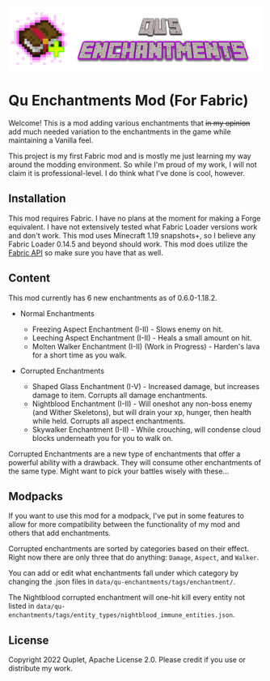 <img src="src/main/resources/assets/qu-enchantments/banner.png" width="2048">

# Qu Enchantments Mod (For Fabric)

Welcome! This is a mod adding various enchantments that ~~in my opinion~~ add much needed variation to the enchantments 
in the game while maintaining a Vanilla feel.

This project is my first Fabric mod and is mostly me just learning my way around the modding environment. So while I'm 
proud of my work, I will not claim it is professional-level. I do think what I've done is cool, however.

## Installation

This mod requires Fabric. I have no plans at the moment for making a Forge equivalent. I have not extensively tested 
what Fabric Loader versions work and don't work. This mod uses Minecraft 1.19 snapshots+, so I believe any Fabric Loader 
0.14.5 and beyond should work. This mod does utilize the [Fabric API](https://www.curseforge.com/minecraft/mc-mods/fabric-api) 
so make sure you have that as well.

## Content

This mod currently has 6 new enchantments as of 0.6.0-1.18.2.

- Normal Enchantments
  - Freezing Aspect Enchantment (I-II) - Slows enemy on hit.
  - Leeching Aspect Enchantment (I-II) - Heals a small amount on hit.
  - Molten Walker Enchantment (I-II) (Work in Progress) - Harden's lava for a short time as you walk.

- Corrupted Enchantments 
  - Shaped Glass Enchantment (I-V) - Increased damage, but increases damage to item. Corrupts all damage enchantments.
  - Nightblood Enchantment (I-II) - Will oneshot any non-boss enemy (and Wither Skeletons), but will drain your xp, hunger,
then health while held. Corrupts all aspect enchantments.
  - Skywalker Enchantment (I-II) - While crouching, will condense cloud blocks underneath you for you to walk on.

Corrupted Enchantments are a new type of enchantments that offer a powerful ability with a drawback. They will consume 
other enchantments of the same type. Might want to pick your battles wisely with these...

## Modpacks

If you want to use this mod for a modpack, I've put in some features to allow for more compatibility between the 
functionality of my mod and others that add enchantments.

Corrupted enchantments are sorted by categories based on their effect. Right now there are only three that do anything: 
`Damage`, `Aspect`, and `Walker`.

You can add or edit what enchantments fall under which category by changing the .json files in `data/qu-enchantments/tags/enchantment/`.

The Nightblood corrupted enchantment will one-hit kill every entity not listed in 
`data/qu-enchantments/tags/entity_types/nightblood_immune_entities.json`.

## License

Copyright 2022 Quplet, Apache License 2.0. Please credit if you use or distribute my work.
